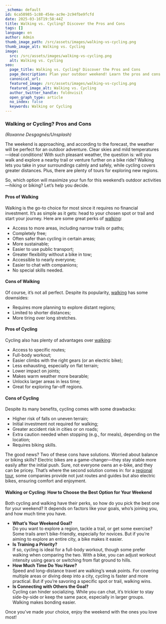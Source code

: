 ```yaml
---
_schema: default
id: 6ca58985-1c88-454e-ac9e-2c94fbe9fcfd
date: 2025-03-16T19:58:44Z
title: Walking vs. Cycling? Discover the Pros and Cons
tags: []
language: en
author: Admin
thumb_image_path: /src/assets/images/walking-vs-cycling.png
thumb_image_alt: Walking vs. Cycling
image:
  src: /src/assets/images/walking-vs-cycling.png
  alt: Walking vs. Cycling
seo:
  page_title: Walking vs. Cycling? Discover the Pros and Cons
  page_description: Plan your outdoor weekend! Learn the pros and cons of walking or cycling.
  canonical_url:
  featured_image: /src/assets/images/walking-vs-cycling.png
  featured_image_alt: Walking vs. Cycling
  author_twitter_handle: foldnvisit
  open_graph_type: article
  no_index: false
  keywords: Walking or Cycling
---
```

### Walking or Cycling? Pros and Cons

*(Roxanne Desgagnés/Unsplash)*

<SnippetsAstroImage image_path="/src/assets/images/walking-vs-cycling.png" image_alt="Walking vs. Cycling"/>

The weekend is approaching, and according to the forecast, the weather will be perfect for an outdoor adventure. Clear skies and mild temperatures—ideal conditions! With such pleasant weather, the question is: will you walk and explore a nearby trail or venture further on a bike ride? Walking lets you take in your surroundings calmly and safely, while cycling covers greater distances. Plus, there are plenty of tours for exploring new regions.

So, which option will maximize your fun for this weekend’s outdoor activities—hiking or biking? Let’s help you decide.

#### Pros of Walking

Walking is the go-to choice for most since it requires no financial investment. It’s as simple as it gets: head to your chosen spot or trail and start your journey. Here are some great perks of <a href="https://topwalkingtoursportugal.com/pt/" target="_blank" rel="noopener">walking</a>:

* Access to more areas, including narrow trails or paths;
* Completely free;
* Often safer than cycling in certain areas;
* More sustainable;
* Easier to use public transport;
* Greater flexibility without a bike in tow;
* Accessible to nearly everyone;
* Easier to chat with companions;
* No special skills needed.

#### Cons of Walking

Of course, it’s not all perfect. Despite its popularity, <a href="https://topwalkingtoursportugal.com/pt/" target="_blank" rel="noopener">walking</a> has some downsides:

* Requires more planning to explore distant regions;
* Limited to shorter distances;
* More tiring over long stretches.

#### Pros of Cycling

Cycling also has plenty of advantages over <a href="https://topwalkingtoursportugal.com/pt/" target="_blank" rel="noopener">walking</a>:

* Access to specific routes;
* Full-body workout;
* Easier climbs with the right gears (or an electric bike);
* Less exhausting, especially on flat terrain;
* Lower impact on joints;
* Makes warm weather more bearable;
* Unlocks larger areas in less time;
* Great for exploring far-off regions.

#### Cons of Cycling

Despite its many benefits, cycling comes with some drawbacks:

* Higher risk of falls on uneven terrain;
* Initial investment not required for walking;
* Greater accident risk in cities or on roads;
* Extra caution needed when stopping (e.g., for meals), depending on the location;
* Requires biking skills.

The good news? Two of these cons have solutions. Worried about balance or biking skills? Electric bikes are a game-changer—they stay stable more easily after the initial push. Sure, not everyone owns an e-bike, and they can be pricey. That’s where the second solution comes in: for a <a href="https://topwalkingtoursportugal.com/" target="_blank" rel="noopener">regional tour</a>, some companies provide not just routes and guides but also electric bikes, ensuring comfort and enjoyment.

#### Walking or Cycling: How to Choose the Best Option for Your Weekend

Both cycling and walking have their perks, so how do you pick the best one for your weekend? It depends on factors like your goals, who’s joining you, and how much time you have.

* **What’s Your Weekend Goal?**<br>Do you want to explore a region, tackle a trail, or get some exercise? Some trails aren’t bike-friendly, especially for novices. But if you’re aiming to explore an entire city, a bike makes it easier.
* **Is Training a Priority?**<br>If so, cycling is ideal for a full-body workout, though some prefer walking when comparing the two. With a bike, you can adjust workout intensity using gears or switching from flat ground to hills.
* **How Much Time Do You Have?**<br>Speed and long-distance travel are walking’s weak points. For covering multiple areas or diving deep into a city, cycling is faster and more practical. But if you’re savoring a specific spot or trail, walking wins.
* **Is Connecting with Others the Goal?**<br>Cycling can hinder socializing. While you can chat, it’s trickier to stay side-by-side or keep the same pace, especially in larger groups. Walking makes bonding easier.

Once you’ve made your choice, enjoy the weekend with the ones you love most!